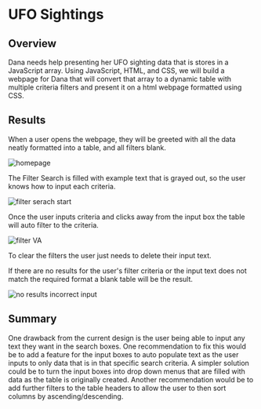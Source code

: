 # UFO Sightings

## Overview
Dana needs help presenting her UFO sighting data that is stores in a JavaScript array. Using JavaScript, HTML, and CSS, we will build a webpage for Dana that will convert that array to a dynamic table with multiple criteria filters and present it on a html webpage formatted using CSS. 

## Results
When a user opens the webpage, they will be greeted with all the data neatly formatted into a table, and all filters blank. 

![homepage](https://user-images.githubusercontent.com/57120024/167474108-a669329d-d20d-4951-8134-ae92dec0bf73.PNG)

The Filter Search is filled with example text that is grayed out, so the user knows how to input each criteria. 

![filter serach start](https://user-images.githubusercontent.com/57120024/167476253-47cfdfa8-c40d-45ed-a8d8-ae0380d01148.PNG)

Once the user inputs criteria and clicks away from the input box the table will auto filter to the criteria. 

![filter VA](https://user-images.githubusercontent.com/57120024/167474583-1d5ae313-5d74-40f5-9fda-a4faa0773288.PNG)

To clear the filters the user just needs to delete their input text. 

If there are no results for the user's filter criteria or the input text does not match the required format a blank table will be the result. 

![no results incorrect input](https://user-images.githubusercontent.com/57120024/167475130-573f35ad-79ee-45f9-97c1-806bd121fb35.PNG)

## Summary
One drawback from the current design is the user being able to input any text they want in the search boxes. One recommendation to fix this would be to add a feature for the input boxes to auto populate text as the user inputs to only data that is in that specific search criteria. A simpler solution could be to turn the input boxes into drop down menus that are filled with data as the table is originally created. Another recommendation would be to add further filters to the table headers to allow the user to then sort columns by ascending/descending.

